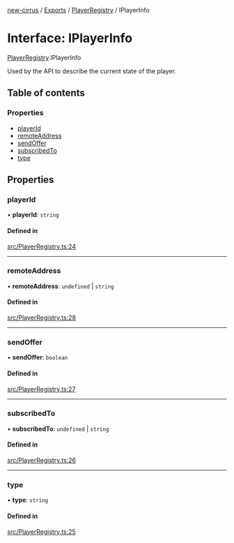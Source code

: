 [new-cirrus](../README.md) / [Exports](../modules.md) / [PlayerRegistry](../modules/PlayerRegistry.md) / IPlayerInfo

# Interface: IPlayerInfo

[PlayerRegistry](../modules/PlayerRegistry.md).IPlayerInfo

Used by the API to describe the current state of the player.

## Table of contents

### Properties

- [playerId](PlayerRegistry.IPlayerInfo.md#playerid)
- [remoteAddress](PlayerRegistry.IPlayerInfo.md#remoteaddress)
- [sendOffer](PlayerRegistry.IPlayerInfo.md#sendoffer)
- [subscribedTo](PlayerRegistry.IPlayerInfo.md#subscribedto)
- [type](PlayerRegistry.IPlayerInfo.md#type)

## Properties

### playerId

• **playerId**: `string`

#### Defined in

[src/PlayerRegistry.ts:24](https://github.com/mcottontensor/PixelStreamingInfrastructure/blob/12733bc/new_cirrus/src/PlayerRegistry.ts#L24)

___

### remoteAddress

• **remoteAddress**: `undefined` \| `string`

#### Defined in

[src/PlayerRegistry.ts:28](https://github.com/mcottontensor/PixelStreamingInfrastructure/blob/12733bc/new_cirrus/src/PlayerRegistry.ts#L28)

___

### sendOffer

• **sendOffer**: `boolean`

#### Defined in

[src/PlayerRegistry.ts:27](https://github.com/mcottontensor/PixelStreamingInfrastructure/blob/12733bc/new_cirrus/src/PlayerRegistry.ts#L27)

___

### subscribedTo

• **subscribedTo**: `undefined` \| `string`

#### Defined in

[src/PlayerRegistry.ts:26](https://github.com/mcottontensor/PixelStreamingInfrastructure/blob/12733bc/new_cirrus/src/PlayerRegistry.ts#L26)

___

### type

• **type**: `string`

#### Defined in

[src/PlayerRegistry.ts:25](https://github.com/mcottontensor/PixelStreamingInfrastructure/blob/12733bc/new_cirrus/src/PlayerRegistry.ts#L25)
